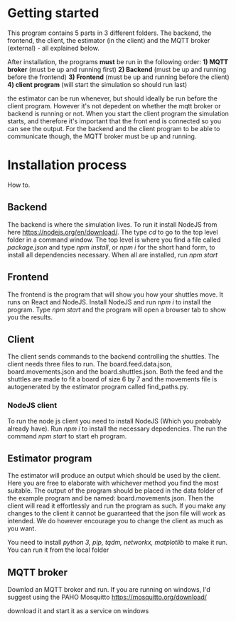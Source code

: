 # Getting started
This program contains 5 parts in 3 different folders. The backend, the frontend, the client, the estimator (in the client) and the MQTT broker (external) - all explained below.

After installation, the programs __must__ be run in the following order:
__1) MQTT broker__ (must be up and running first)
__2) Backend__ (must be up and running before the frontend)
__3) Frontend__ (must be up and running before the client)
__4) client program__ (will start the simulation so should run last)

the estimator can be run whenever, but should ideally be run before the client program. However it's not depedent on whether the mqtt broker or backend is running or not.
When you start the client program the simulation starts, and therefore it's important that the front end is connected so you can see the output. For the backend and the client program to be able to communicate though, the MQTT broker must be up and running.

# Installation process
How to.

## Backend
The backend is where the simulation lives. To run it install NodeJS from here https://nodejs.org/en/download/. The type _cd_ to go to the top level folder in a command window. The top level is where you find a file called _package.json_ and type _npm install_, or _npm i_ for the short hand form, to install all dependencies necessary. When all are installed, run _npm start_

## Frontend
The frontend is the program that will show you how your shuttles move. It runs on React and NodeJS. Install NodeJS and run _npm i_ to install the program. Type _npm start_ and the program will open a browser tab to show you the results.

## Client
The client sends commands to the backend controlling the shuttles. The client needs three files to run. The board.feed.data.json, board.movements.json and the board.shuttles.json.
Both the feed and the shuttles are made to fit a board of size 6 by 7 and the movements file is autogenerated by the estimator program called find_paths.py. 

### NodeJS client
To run the node js client you need to install NodeJS (Which you probably already have). Run _npm i_ to install the necessary depedencies. The run the command _npm start_ to start eh program.

## Estimator program
The estimator will produce an output which should be used by the client. Here you are free to elaborate with whichever method you find the most suitable. The output of the program should be placed in the data folder of the example program and be named: board.movements.json. Then the client will read it effortlessly and run the program as such. If you make any changes to the client it cannot be guaranteed that the json file will work as intended. We do however encourage you to change the client as much as you want.

You need to install _python 3, pip, tqdm, networkx, matplotlib_ to make it run. You can run it from the local folder

## MQTT broker
Downlod an MQTT broker and run. If you are running on windows, I'd suggest using the PAHO Mosquitto
https://mosquitto.org/download/

download it and start it as a service on windows